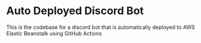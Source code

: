 # Auto Deployed Discord Bot

This is the codebase for a discord bot that is automatically deployed to AWS Elastic Beanstalk using GitHub Actions
